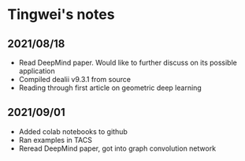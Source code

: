 # Tingwei's notes


## 2021/08/18

* Read DeepMind paper. Would like to further discuss on its possible application
* Compiled dealii v9.3.1 from source
* Reading through first article on geometric deep learning

## 2021/09/01
* Added colab notebooks to github
* Ran examples in TACS
* Reread DeepMind paper, got into graph convolution network
